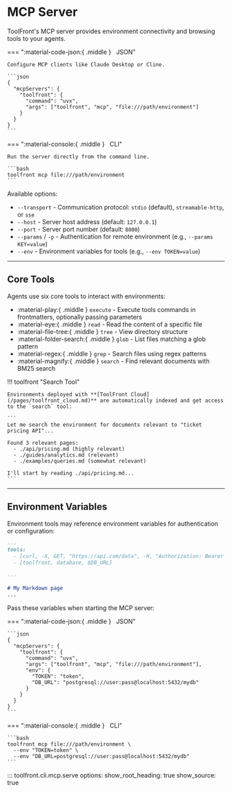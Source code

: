 # MCP Server

ToolFront's MCP server provides environment connectivity and browsing tools to your agents.

=== ":material-code-json:{ .middle } &nbsp; JSON"

    Configure MCP clients like Claude Desktop or Cline.

    ```json
    {
      "mcpServers": {
        "toolfront": {
          "command": "uvx",
          "args": ["toolfront", "mcp", "file:///path/environment"]
        }
      }
    }
    ```

=== ":material-console:{ .middle } &nbsp; CLI"

    Run the server directly from the command line.

    ```bash
    toolfront mcp file:///path/environment
    ```

Available options:

- `--transport` - Communication protocol: `stdio` (default), `streamable-http`, or `sse`
- `--host` - Server host address (default: `127.0.0.1`)
- `--port` - Server port number (default: `8000`)
- `--params` / `-p` - Authentication for remote environment (e.g., `--params KEY=value`)
- `--env` - Environment variables for tools (e.g., `--env TOKEN=value`)

---

## Core Tools

Agents use six core tools to interact with environments:

- :material-play:{ .middle } `execute` - Execute tools commands in frontmatters, optionally passing parameters
- :material-eye:{ .middle } `read` - Read the content of a specific file
- :material-file-tree:{ .middle } `tree` - View directory structure
- :material-folder-search:{ .middle } `glob` - List files matching a glob pattern
- :material-regex:{ .middle } `grep` - Search files using regex patterns
- :material-magnify:{ .middle } `search` - Find relevant documents with BM25 search

!!! toolfront "Search Tool"

    Environments deployed with **[ToolFront Cloud](/pages/toolfront_cloud.md)** are automatically indexed and get access to the `search` tool:

    ```
    Let me search the environment for documents relevant to "ticket pricing API"...

    Found 3 relevant pages:
      - ./api/pricing.md (highly relevant)
      - ./guides/analytics.md (relevant)
      - ./examples/queries.md (somewhat relevant)

    I'll start by reading ./api/pricing.md...
    ```

---

## Environment Variables

Environment tools may reference environment variables for authentication or configuration:

```markdown
---
tools:
  - [curl, -X, GET, "https://api.com/data", -H, "Authorization: Bearer $TOKEN"]
  - [toolfront, database, $DB_URL]
  
---

# My Markdown page
...
```

Pass these variables when starting the MCP server:

=== ":material-code-json:{ .middle } &nbsp; JSON"

    ```json
    {
      "mcpServers": {
        "toolfront": {
          "command": "uvx",
          "args": ["toolfront", "mcp", "file:///path/environment"],
          "env": {
            "TOKEN": "token",
            "DB_URL": "postgresql://user:pass@localhost:5432/mydb"
          }
        }
      }
    }
    ```

=== ":material-console:{ .middle } &nbsp; CLI"

    ```bash
    toolfront mcp file:///path/environment \
      --env "TOKEN=token" \
      --env "DB_URL=postgresql://user:pass@localhost:5432/mydb"
    ```

::: toolfront.cli.mcp.serve
    options:
      show_root_heading: true
      show_source: true
